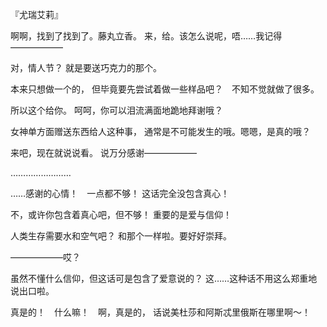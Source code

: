 『尤瑞艾莉』

啊啊，找到了找到了。藤丸立香。
来，给。该怎么说呢，唔……我记得——————

对，情人节？
就是要送巧克力的那个。

本来只想做一个的，
但毕竟要先尝试着做一些样品吧？　不知不觉就做了很多。

所以这个给你。
呵呵，你可以泪流满面地跪地拜谢哦？

女神单方面赠送东西给人这种事，
通常是不可能发生的哦。嗯嗯，是真的哦？

来吧，现在就说说看。
说万分感谢——————

……………………

……感谢的心情！　一点都不够！
这话完全没包含真心！

不，或许你包含着真心吧，但不够！
重要的是爱与信仰！

人类生存需要水和空气吧？
和那个一样啦。要好好崇拜。

——————哎？

虽然不懂什么信仰，但这话可是包含了爱意说的？
这……这种话不用这么郑重地说出口啦。

真是的！　什么嘛！　啊，真是的，
话说美杜莎和阿斯忒里俄斯在哪里啊～！

